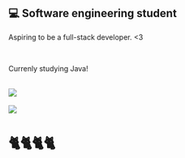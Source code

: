 ## 💻 Software engineering student

Aspiring to be a full-stack developer. <3

<br>

Currenly studying Java!

<br>

<img src="https://github-readme-stats.vercel.app/api?username=abrilxcx&show_icons=true&theme=dark"/>
<br><br>
<img src="https://github-readme-stats.vercel.app/api/top-langs?username=abrilxcx&layout=compact&theme=dark"/>
<br>

# 🐈🐈🐈🐈

